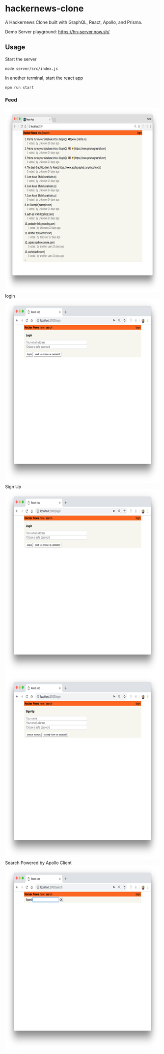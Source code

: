 # hackernews-clone

A Hackernews Clone built with GraphQL, React, Apollo, and Prisma.

Demo Server playground: https://hn-server.now.sh/

## Usage

Start the server

```
node server/src/index.js
```

In another terminal, start the react app

```
npm run start
```

### Feed

<img src="./public/screenshot.png" height="600px" width="auto">
login
<img src="./public/login.png" height="600px" width="auto">
Sign Up

<img src="./public/login.png" height="600px" width="auto">

<img src="./public/signup.png" height="600px" width="auto">
Search 
Powered by Apollo Client 
<img src="./public/search.png" height="600px" width="auto">
